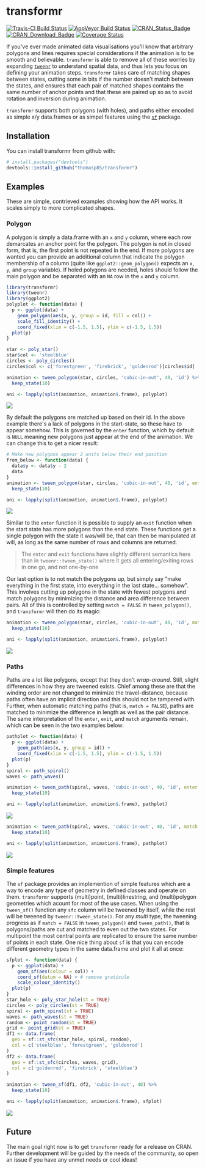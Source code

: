 
<!-- README.md is generated from README.Rmd. Please edit that file -->
transformr
==========

[![Travis-CI Build Status](https://travis-ci.org/thomasp85/transformr.svg?branch=master)](https://travis-ci.org/thomasp85/transformr) [![AppVeyor Build Status](https://ci.appveyor.com/api/projects/status/github/thomasp85/transformr?branch=master&svg=true)](https://ci.appveyor.com/project/thomasp85/transformr) [![CRAN\_Status\_Badge](http://www.r-pkg.org/badges/version-ago/transformr)](http://cran.r-project.org/package=transformr) [![CRAN\_Download\_Badge](http://cranlogs.r-pkg.org/badges/grand-total/transformr)](http://cran.r-project.org/package=transformr) [![Coverage Status](https://img.shields.io/codecov/c/github/thomasp85/transformr/master.svg)](https://codecov.io/github/thomasp85/transformr?branch=master)

If you've ever made animated data visualisations you'll know that arbitrary polygons and lines requires special considerations if the animation is to be smooth and believable. `transformr` is able to remove all of these worries by expanding [`tweenr`](https://github.com/thomasp85/tweenr) to understand spatial data, and thus lets you focus on defining your animation steps. `transformr` takes care of matching shapes between states, cutting some in bits if the number doesn't match between the states, and ensures that each pair of matched shapes contains the same number of anchor points and that these are paired up so as to avoid rotation and inversion during animation.

`transformr` supports both polygons (with holes), and paths either encoded as simple x/y data.frames or as simpel features using the [`sf`](https://github.com/r-spatial/sf) package.

Installation
------------

You can install transformr from github with:

``` r
# install.packages("devtools")
devtools::install_github("thomasp85/transformr")
```

Examples
--------

These are simple, contrieved examples showing how the API works. It scales simply to more complicated shapes.

### Polygon

A polygon is simply a data.frame with an `x` and `y` column, where each row demarcates an anchor point for the polygon. The polygon is not in closed form, that is, the first point is not repeated in the end. If more polygons are wanted you can provide an additional column that indicate the polygon membership of a column (quite like `ggplot2::geom_polygon()` expects an `x`, `y`, and `group` variable). If holed polygons are needed, holes should follow the main polygon and be separated with an `NA` row in the `x` and `y` column.

``` r
library(transformr)
library(tweenr)
library(ggplot2)
polyplot <- function(data) {
  p <- ggplot(data) + 
    geom_polygon(aes(x, y, group = id, fill = col)) +
    scale_fill_identity() +
    coord_fixed(xlim = c(-1.5, 1.5), ylim = c(-1.5, 1.5))
  plot(p)
}

star <- poly_star()
star$col <- 'steelblue'
circles <- poly_circles()
circles$col <- c('forestgreen', 'firebrick', 'goldenrod')[circles$id]

animation <- tween_polygon(star, circles, 'cubic-in-out', 40, 'id') %>% 
  keep_state(10)

ani <- lapply(split(animation, animation$.frame), polyplot)
```

![](man/figures/README-unnamed-chunk-2.gif)

By default the polygons are matched up based on their id. In the above example there's a lack of polygons in the start-state, so these have to appear somehow. This is governed by the `enter` function, which by default is `NULL` meaning new polygons just appear at the end of the animation. We can change this to get a nicer result:

``` r
# Make new polygons appear 2 units below their end position
from_below <- function(data) {
  data$y <- data$y - 2
  data
}
animation <- tween_polygon(star, circles, 'cubic-in-out', 40, 'id', enter = from_below) %>% 
  keep_state(10)

ani <- lapply(split(animation, animation$.frame), polyplot)
```

![](man/figures/README-unnamed-chunk-3.gif)

Similar to the `enter` function it is possible to supply an `exit` function when the start state has more polygons than the end state. These functions get a single polygon with the state it was/will be, that can then be manipulated at will, as long as the same number of rows and columns are returned.

> The `enter` and `exit` functions have slightly different semantics here than in `tweenr::tween_state()` where it gets all entering/exiting rows in one go, and not one-by-one

Our last option is to not match the polygons up, but simply say "make everything in the first state, into everything in the last state... somehow". This involves cutting up polygons in the state with fewest polygons and match polygons by minimizing the distance and area difference between pairs. All of this is controlled by setting `match = FALSE` in `tween_polygon()`, and `transformr` will then do its magic:

``` r
animation <- tween_polygon(star, circles, 'cubic-in-out', 40, 'id', match = FALSE) %>% 
  keep_state(10)

ani <- lapply(split(animation, animation$.frame), polyplot)
```

![](man/figures/README-unnamed-chunk-4.gif)

### Paths

Paths are a lot like polygons, except that they don't *wrap-around*. Still, slight differences in how they are tweened exists. Chief among these are that the winding order are not changed to minimize the travel-distance, because paths often have an implicit direction and this should not be tampered with. Further, when automatic matching paths (that is, `match = FALSE`), paths are matched to minimize the difference in length as well as the pair distance. The same interpretation of the `enter`, `exit`, and `match` arguments remain, which can be seen in the two examples below:

``` r
pathplot <- function(data) {
  p <- ggplot(data) + 
    geom_path(aes(x, y, group = id)) +
    coord_fixed(xlim = c(-1.5, 1.5), ylim = c(-1.5, 1.5))
  plot(p)
}
spiral <- path_spiral()
waves <- path_waves()

animation <- tween_path(spiral, waves, 'cubic-in-out', 40, 'id', enter = from_below) %>% 
  keep_state(10)

ani <- lapply(split(animation, animation$.frame), pathplot)
```

![](man/figures/README-unnamed-chunk-5.gif)

``` r
animation <- tween_path(spiral, waves, 'cubic-in-out', 40, 'id', match = FALSE) %>% 
  keep_state(10)

ani <- lapply(split(animation, animation$.frame), pathplot)
```

![](man/figures/README-unnamed-chunk-6.gif)

### Simple features

The `sf` package provides an implemention of simple features which are a way to encode any type of geometry in defined classes and operate on them. `transformr` supports (multi)point, (multi)linestring, and (multi)polygon geometries which acount for most of the use cases. When using the `tween_sf()` function any `sfc` column will be tweened by itself, while the rest will be tweened by `tweenr::tween_state()`. For any *multi* type, the tweening progress as if `match = FALSE` in `tween_polygon()` and `tween_path()`, that is polygons/paths are cut and matched to even out the two states. For multipoint the most central points are replicated to ensure the same number of points in each state. One nice thing about `sf` is that you can encode different geometry types in the same data.frame and plot it all at once:

``` r
sfplot <- function(data) {
  p <- ggplot(data) + 
    geom_sf(aes(colour = col)) + 
    coord_sf(datum = NA) + # remove graticule
    scale_colour_identity()
  plot(p)
}
star_hole <- poly_star_hole(st = TRUE)
circles <- poly_circles(st = TRUE)
spiral <- path_spiral(st = TRUE)
waves <- path_waves(st = TRUE)
random <- point_random(st = TRUE)
grid <- point_grid(st = TRUE)
df1 <- data.frame(
  geo = sf::st_sfc(star_hole, spiral, random),
  col = c('steelblue', 'forestgreen', 'goldenrod')
)
df2 <- data.frame(
  geo = sf::st_sfc(circles, waves, grid),
  col = c('goldenrod', 'firebrick', 'steelblue')
)

animation <- tween_sf(df1, df2, 'cubic-in-out', 40) %>% 
  keep_state(10)

ani <- lapply(split(animation, animation$.frame), sfplot)
```

![](man/figures/README-unnamed-chunk-7.gif)

Future
------

The main goal right now is to get `transformr` ready for a release on CRAN. Further development will be guided by the needs of the community, so open an issue if you have any unmet needs or cool ideas!
